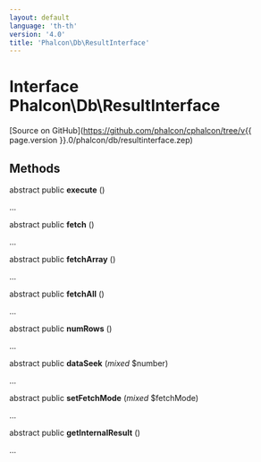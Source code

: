 ```yaml
---
layout: default
language: 'th-th'
version: '4.0'
title: 'Phalcon\Db\ResultInterface'
---
```


# Interface **Phalcon\Db\ResultInterface**

[Source on GitHub](https://github.com/phalcon/cphalcon/tree/v{{ page.version }}.0/phalcon/db/resultinterface.zep)

## Methods

abstract public **execute** ()

...

abstract public **fetch** ()

...

abstract public **fetchArray** ()

...

abstract public **fetchAll** ()

...

abstract public **numRows** ()

...

abstract public **dataSeek** (*mixed* $number)

...

abstract public **setFetchMode** (*mixed* $fetchMode)

...

abstract public **getInternalResult** ()

...